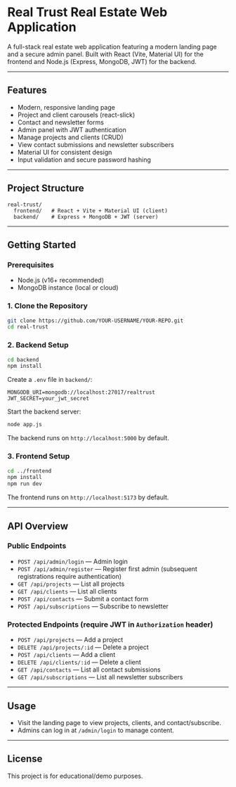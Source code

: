 # Real Trust Real Estate Web Application

A full-stack real estate web application featuring a modern landing page and a secure admin panel. Built with React (Vite, Material UI) for the frontend and Node.js (Express, MongoDB, JWT) for the backend.

---

## Features
- Modern, responsive landing page
- Project and client carousels (react-slick)
- Contact and newsletter forms
- Admin panel with JWT authentication
- Manage projects and clients (CRUD)
- View contact submissions and newsletter subscribers
- Material UI for consistent design
- Input validation and secure password hashing

---

## Project Structure
```
real-trust/
  frontend/   # React + Vite + Material UI (client)
  backend/    # Express + MongoDB + JWT (server)
```

---

## Getting Started

### Prerequisites
- Node.js (v16+ recommended)
- MongoDB instance (local or cloud)

### 1. Clone the Repository
```bash
git clone https://github.com/YOUR-USERNAME/YOUR-REPO.git
cd real-trust
```

### 2. Backend Setup
```bash
cd backend
npm install
```
Create a `.env` file in `backend/`:
```
MONGODB_URI=mongodb://localhost:27017/realtrust
JWT_SECRET=your_jwt_secret
```
Start the backend server:
```bash
node app.js
```
The backend runs on `http://localhost:5000` by default.

### 3. Frontend Setup
```bash
cd ../frontend
npm install
npm run dev
```
The frontend runs on `http://localhost:5173` by default.

---

## API Overview

### Public Endpoints
- `POST /api/admin/login` — Admin login
- `POST /api/admin/register` — Register first admin (subsequent registrations require authentication)
- `GET /api/projects` — List all projects
- `GET /api/clients` — List all clients
- `POST /api/contacts` — Submit a contact form
- `POST /api/subscriptions` — Subscribe to newsletter

### Protected Endpoints (require JWT in `Authorization` header)
- `POST /api/projects` — Add a project
- `DELETE /api/projects/:id` — Delete a project
- `POST /api/clients` — Add a client
- `DELETE /api/clients/:id` — Delete a client
- `GET /api/contacts` — List all contact submissions
- `GET /api/subscriptions` — List all newsletter subscribers

---

## Usage
- Visit the landing page to view projects, clients, and contact/subscribe.
- Admins can log in at `/admin/login` to manage content.

---

## License
This project is for educational/demo purposes. 